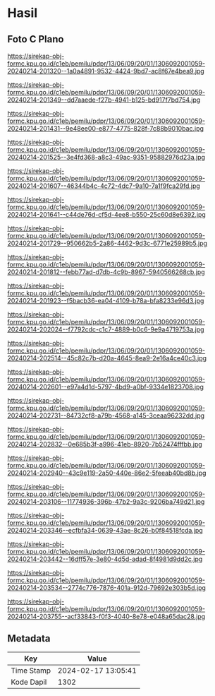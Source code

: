 # Hasil

## Foto C Plano

https://sirekap-obj-formc.kpu.go.id/c1eb/pemilu/pdpr/13/06/09/20/01/1306092001059-20240214-201320--1a0a4891-9532-4424-9bd7-ac8f67e4bea9.jpg

https://sirekap-obj-formc.kpu.go.id/c1eb/pemilu/pdpr/13/06/09/20/01/1306092001059-20240214-201349--dd7aaede-f27b-4941-b125-bd917f7bd754.jpg

https://sirekap-obj-formc.kpu.go.id/c1eb/pemilu/pdpr/13/06/09/20/01/1306092001059-20240214-201431--9e48ee00-e877-4775-828f-7c88b9010bac.jpg

https://sirekap-obj-formc.kpu.go.id/c1eb/pemilu/pdpr/13/06/09/20/01/1306092001059-20240214-201525--3e4fd368-a8c3-49ac-9351-95882976d23a.jpg

https://sirekap-obj-formc.kpu.go.id/c1eb/pemilu/pdpr/13/06/09/20/01/1306092001059-20240214-201607--46344b4c-4c72-4dc7-9a10-7a1f9fca29fd.jpg

https://sirekap-obj-formc.kpu.go.id/c1eb/pemilu/pdpr/13/06/09/20/01/1306092001059-20240214-201641--c44de76d-cf5d-4ee8-b550-25c60d8e6392.jpg

https://sirekap-obj-formc.kpu.go.id/c1eb/pemilu/pdpr/13/06/09/20/01/1306092001059-20240214-201729--950662b5-2a86-4462-9d3c-6771e25989b5.jpg

https://sirekap-obj-formc.kpu.go.id/c1eb/pemilu/pdpr/13/06/09/20/01/1306092001059-20240214-201812--febb77ad-d7db-4c9b-8967-5940566268cb.jpg

https://sirekap-obj-formc.kpu.go.id/c1eb/pemilu/pdpr/13/06/09/20/01/1306092001059-20240214-201923--f5bacb36-ea04-4109-b78a-bfa8233e96d3.jpg

https://sirekap-obj-formc.kpu.go.id/c1eb/pemilu/pdpr/13/06/09/20/01/1306092001059-20240214-202024--f7792cdc-c1c7-4889-b0c6-9e9a4719753a.jpg

https://sirekap-obj-formc.kpu.go.id/c1eb/pemilu/pdpr/13/06/09/20/01/1306092001059-20240214-202514--45c82c7b-d20a-4645-8ea9-2e16a4ce40c3.jpg

https://sirekap-obj-formc.kpu.go.id/c1eb/pemilu/pdpr/13/06/09/20/01/1306092001059-20240214-202601--e97a4d1d-5797-4bd9-a0bf-9334e1823708.jpg

https://sirekap-obj-formc.kpu.go.id/c1eb/pemilu/pdpr/13/06/09/20/01/1306092001059-20240214-202731--84732cf8-a79b-4568-a145-3ceaa96232dd.jpg

https://sirekap-obj-formc.kpu.go.id/c1eb/pemilu/pdpr/13/06/09/20/01/1306092001059-20240214-202832--0e685b3f-a996-41eb-8920-7b52474fffbb.jpg

https://sirekap-obj-formc.kpu.go.id/c1eb/pemilu/pdpr/13/06/09/20/01/1306092001059-20240214-202940--43c9e119-2a50-440e-86e2-5feeab40bd8b.jpg

https://sirekap-obj-formc.kpu.go.id/c1eb/pemilu/pdpr/13/06/09/20/01/1306092001059-20240214-203106--11774936-396b-47b2-9a3c-9206ba749d21.jpg

https://sirekap-obj-formc.kpu.go.id/c1eb/pemilu/pdpr/13/06/09/20/01/1306092001059-20240214-203346--ecfbfa34-0639-43ae-8c26-b0f84518fcda.jpg

https://sirekap-obj-formc.kpu.go.id/c1eb/pemilu/pdpr/13/06/09/20/01/1306092001059-20240214-203442--16dff57e-3e80-4d5d-adad-8f4981d9dd2c.jpg

https://sirekap-obj-formc.kpu.go.id/c1eb/pemilu/pdpr/13/06/09/20/01/1306092001059-20240214-203534--2774c776-7876-401a-912d-79692e303b5d.jpg

https://sirekap-obj-formc.kpu.go.id/c1eb/pemilu/pdpr/13/06/09/20/01/1306092001059-20240214-203755--acf33843-f0f3-4040-8e78-e048a65dac28.jpg


## Metadata

| Key        | Value               |
| ---------- | ------------------- |
| Time Stamp | 2024-02-17 13:05:41 |
| Kode Dapil | 1302                |



